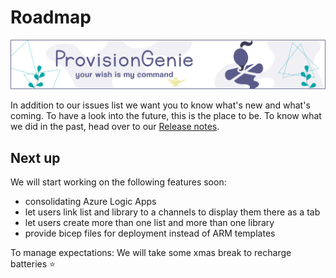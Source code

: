 # Roadmap

![header image](../media/index/Genie_Header.png)

In addition to our issues list we want you to know what's new and what's coming. To have a look into the future, this is the place to be. To know what we did in the past, head over to our [Release notes](releasenotes.md).

## Next up

We will start working on the following features soon: 

- consolidating Azure Logic Apps
- let users link list and library to a channels to display them there as a tab
- let users create more than one list and more than one library
- provide bicep files for deployment instead of ARM templates

To manage expectations: We will take some xmas break to recharge batteries ⭐
